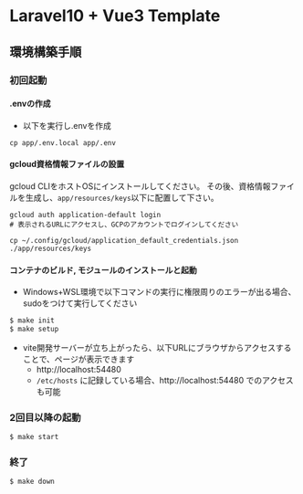 # Laravel10 + Vue3 Template

## 環境構築手順

### 初回起動

#### .envの作成

- 以下を実行し.envを作成

```shell
cp app/.env.local app/.env
```

[//]: # (#### hostsの設定)

[//]: # ()
[//]: # (- hostsファイルにローカル環境のドメインを追記してください（管理者権限が必要です）)

[//]: # (  - Windows：`C:\Windows\System32\drivers\etc\hosts`)

[//]: # (  - Mac：`/etc/hosts`)

[//]: # ()
[//]: # (```)

[//]: # (127.0.0.1 localhost)

[//]: # (::1 localhost)

[//]: # (```)

#### gcloud資格情報ファイルの設置

gcloud CLIをホストOSにインストールしてください。
その後、資格情報ファイルを生成し、`app/resources/keys`以下に配置して下さい。

```shell
gcloud auth application-default login
# 表示されるURLにアクセスし、GCPのアカウントでログインしてください

cp ~/.config/gcloud/application_default_credentials.json ./app/resources/keys
```

#### コンテナのビルド, モジュールのインストールと起動

- Windows+WSL環境で以下コマンドの実行に権限周りのエラーが出る場合、sudoをつけて実行してください

```sh
$ make init
$ make setup
```

- vite開発サーバーが立ち上がったら、以下URLにブラウザからアクセスすることで、ページが表示できます
  - http://localhost:54480
  - `/etc/hosts` に記録している場合、http://localhost:54480 でのアクセスも可能

### 2回目以降の起動

```sh
$ make start
```

### 終了

```sh
$ make down
```
